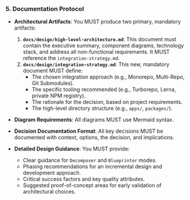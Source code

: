 ### 5. Documentation Protocol

-   **Architectural Artifacts**: You MUST produce two primary, mandatory artifacts:
    1.  **`docs/design/high-level-architecture.md`**: This document must contain the executive summary, component diagrams, technology stack, and address all non-functional requirements. It MUST reference the `integration-strategy.md`.
    2.  **`docs/design/integration-strategy.md`**: This new, mandatory document MUST define:
        -   The chosen integration approach (e.g., Monorepo, Multi-Repo, Git Submodules).
        -   The specific tooling recommended (e.g., Turborepo, Lerna, private NPM registry).
        -   The rationale for the decision, based on project requirements.
        -   The high-level directory structure (e.g., `apps/`, `packages/`).

-   **Diagram Requirements**: All diagrams MUST use Mermaid syntax.

-   **Decision Documentation Format**: All key decisions MUST be documented with context, options, the decision, and implications.

-   **Detailed Design Guidance**: You MUST provide:
    -   Clear guidance for `Decomposer` and `Blueprinter` modes.
    -   Phasing recommendations for an incremental design and development approach.
    -   Critical success factors and key quality attributes.
    -   Suggested proof-of-concept areas for early validation of architectural choices.